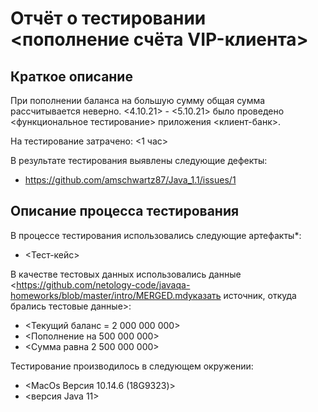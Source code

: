 # Отчёт о тестировании <пополнение счёта VIP-клиента>

## Краткое описание
При пополнении баланса на большую сумму общая сумма рассчитывается неверно.
<4.10.21> - <5.10.21> было проведено <функциональное тестирование> приложения <клиент-банк>.

На тестирование затрачено: <1 час>

В результате тестирования выявлены следующие дефекты:
* <https://github.com/amschwartz87/Java_1.1/issues/1>


## Описание процесса тестирования

В процессе тестирования использовались следующие артефакты*:
* <Тест-кейс>

В качестве тестовых данных использовались данные <https://github.com/netology-code/javaqa-homeworks/blob/master/intro/MERGED.mdуказать источник, откуда брались тестовые данные>:
* <Текущий баланс = 2 000 000 000>
* <Пополнение на 500 000 000>
* <Сумма равна 2 500 000 000>

Тестирование производилось в следующем окружении:
* <MacOs Версия 10.14.6 (18G9323)>
* <версия Java 11>
